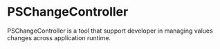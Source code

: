 PSChangeController
==================

PSChangeController is a tool that support developer in managing values changes across application runtime.
